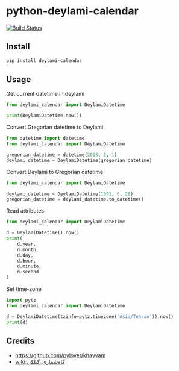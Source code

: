 # python-deylami-calendar

[![Build Status](https://travis-ci.org/Jangal/python-deylami-calendar.svg?branch=master)](https://travis-ci.org/Jangal/python-deylami-calendar)

## Install

```bash
pip install deylami-calendar
```


## Usage


Get current datetime in deylami

```python
from deylami_calendar import DeylamiDatetime

print(DeylamiDatetime.now())

```


Convert Gregorian datetime to Deylami

```python
from datetime import datetime
from deylami_calendar import DeylamiDatetime

gregorian_datetime = datetime(2018, 2, 1)
deylami_datetime = DeylamiDatetime(gregorian_datetime)

```

Convert Deylami to Gregorian datetime


```python
from deylami_calendar import DeylamiDatetime

deylami_datetime = DeylamiDatetime(1591, 6, 28)
gregorian_datetime = deylami_datetime.to_datetime()
```


Read attributes 

```python
from deylami_calendar import DeylamiDatetime

d = DeylamiDatetime().now()
print(
    d.year,
    d.month,
    d.day,
    d.hour,
    d.minute,
    d.second
)
```

Set time-zone

```python
import pytz
from deylami_calendar import DeylamiDatetime

d = DeylamiDatetime(tzinfo=pytz.timezone('Asia/Tehran')).now()
print(d)

```


## Credits
 
- https://github.com/pylover/khayyam
- [wiki:گاه‌شماری_گیلکی](https://fa.wikipedia.org/wiki/%DA%AF%D8%A7%D9%87%E2%80%8C%D8%B4%D9%85%D8%A7%D8%B1%DB%8C_%DA%AF%DB%8C%D9%84%DA%A9%DB%8C)
